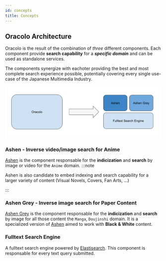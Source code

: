 ```yaml
---
id: concepts
title: Concepts
---
```


## Oracolo Architecture

Oracolo is the result of the combination of *three* different components. Each component provide **search capability** for a ***specific domain*** and can be used as standalone services.

The components synergize with eachoter providing the best and most complete search experience possible, potentially covering every single use-case of the Japanese Multimedia Industry.

![Oracolo Architecture](assets/search-engine-architecture.svg)

### Ashen - Inverse video/image search for Anime
[Ashen](/docs/ashen/introduction) is the component responsable for the **indicization** and **search** by image or video for the `Anime` domain.
:::note

Ashen is also candidate to embed indexing and search capability for a larger variety of content (Visual Novels, Covers, Fan Arts, ...) 

:::

### Ashen Grey - Inverse image search for Paper Content
[Ashen Grey](...) is the component responsable for the **indicization** and **search** by image for all those content the `Manga`, `Doujinshi` domain. It is a specialized version of [Ashen](/docs/ashen/introduction) aimed to work with **Black & White** content.

### Fulltext Search Engine
A fulltext search engine powered by [Elastisearch](https://www.elastic.co/). This component is responsable for every text query submitted.

